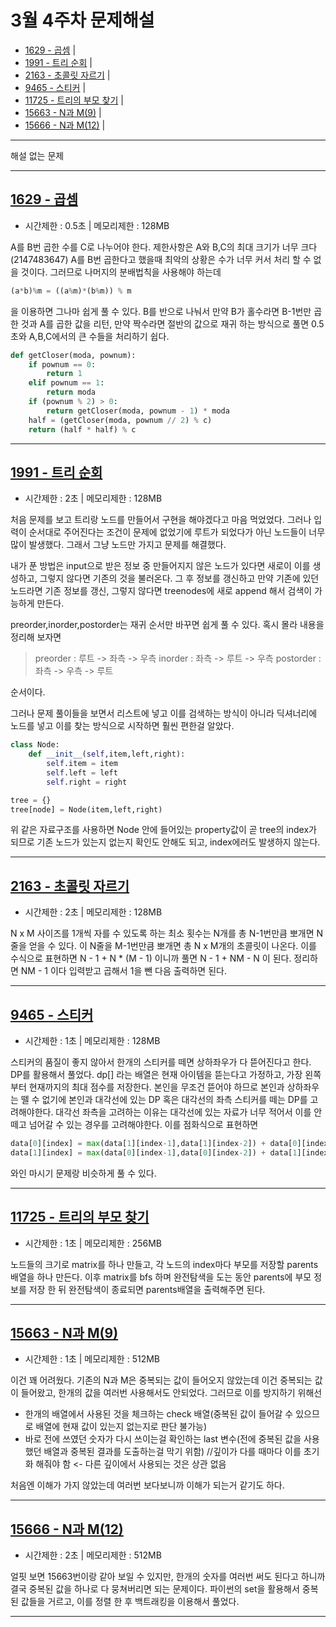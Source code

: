 # 3월 4주차 문제해설
- [1629 - 곱셈](https://github.com/Junhyung-Choi/BOJ-PS/blob/master/Mar/week_4/1629.py "1629 - 곱셈") | 
- [1991 - 트리 순회](https://github.com/Junhyung-Choi/BOJ-PS/blob/master/Mar/week_4/1991.py "1991 - 트리 순회") | 
- [2163 - 초콜릿 자르기](https://github.com/Junhyung-Choi/BOJ-PS/blob/master/Mar/week_4/2163.py "2163 - 초콜릿 자르기") | 
- [9465 - 스티커](https://github.com/Junhyung-Choi/BOJ-PS/blob/master/Mar/week_4/9465.py "9465 - 스티커") | 
- [11725 - 트리의 부모 찾기](https://github.com/Junhyung-Choi/BOJ-PS/blob/master/Mar/week_4/11725.py "11725 - 트리의 부모 찾기") | 
- [15663 - N과 M(9)](https://github.com/Junhyung-Choi/BOJ-PS/blob/master/Mar/week_4/15663.py "15663 - N과 M(9)") | 
- [15666 - N과 M(12)](https://github.com/Junhyung-Choi/BOJ-PS/blob/master/Mar/week_4/15666.py "15666 - N과 M(12)") | 

---
해설 없는 문제

---
## [1629 - 곱셈](https://github.com/Junhyung-Choi/BOJ-PS/blob/master/Mar/week_4/1629.py "1629 - 곱셈")
- 시간제한 : 0.5초 | 메모리제한 : 128MB

A를 B번 곱한 수를 C로 나누어야 한다. 제한사항은 A와 B,C의 최대 크기가 너무 크다(2147483647) A를 B번 곱한다고 했을때 최악의 상황은 수가 너무 커서 처리 할 수 없을 것이다. 그러므로 나머지의 분배법칙을 사용해야 하는데 
```python
(a*b)%m = ((a%m)*(b%m)) % m
```
을 이용하면 그나마 쉽게 풀 수 있다. B를 반으로 나눠서 만약 B가 홀수라면 B-1번만 곱한 것과 A를 곱한 값을 리턴, 만약 짝수라면 절반의 값으로 재귀 하는 방식으로 풀면 0.5초와 A,B,C에서의 큰 수들을 처리하기 쉽다.

```python
def getCloser(moda, pownum):
    if pownum == 0:
        return 1
    elif pownum == 1:
        return moda
    if (pownum % 2) > 0:
        return getCloser(moda, pownum - 1) * moda
    half = (getCloser(moda, pownum // 2) % c)
    return (half * half) % c
```

---
## [1991 - 트리 순회](https://github.com/Junhyung-Choi/BOJ-PS/blob/master/Mar/week_4/1991.py "1991 - 트리 순회")
- 시간제한 : 2초 | 메모리제한 : 128MB

처음 문제를 보고 트리랑 노드를 만들어서 구현을 해야겠다고 마음 먹었었다. 그러나 입력이 순서대로 주어진다는 조건이 문제에 없었기에 루트가 되었다가 아닌 노드들이 너무 많이 발생했다. 그래서 그냥 노드만 가지고 문제를 해결했다.

내가 푼 방법은 input으로 받은 정보 중 만들어지지 않은 노드가 있다면 새로이 이를 생성하고, 그렇지 않다면 기존의 것을 불러온다. 그 후 정보를 갱신하고 만약 기존에 있던 노드라면 기존 정보를 갱신, 그렇지 않다면 treenodes에 새로 append 해서 검색이 가능하게 만든다.

preorder,inorder,postorder는 재귀 순서만 바꾸면 쉽게 풀 수 있다. 혹시 몰라 내용을 정리해 보자면   
> preorder : 루트 -> 좌측 -> 우측
> inorder : 좌측 -> 루트 -> 우측
> postorder : 좌측 -> 우측 -> 루트

순서이다.

그러나 문제 풀이들을 보면서 리스트에 넣고 이를 검색하는 방식이 아니라 딕셔너리에 노드를 넣고 이를 찾는 방식으로 시작하면 훨씬 편한걸 알았다. 

```python
class Node:
    def __init__(self,item,left,right):
        self.item = item
        self.left = left
        self.right = right

tree = {}
tree[node] = Node(item,left,right)
```

위 같은 자료구조를 사용하면 Node 안에 들어있는 property값이 곧 tree의 index가 되므로 기존 노드가 있는지 없는지 확인도 안해도 되고, index에러도 발생하지 않는다.

---
## [2163 - 초콜릿 자르기](https://github.com/Junhyung-Choi/BOJ-PS/blob/master/Mar/week_4/2163.py "2163 - 초콜릿 자르기")
- 시간제한 : 2초 | 메모리제한 : 128MB

N x M 사이즈를 1개씩 자를 수 있도록 하는 최소 횟수는
N개를 총 N-1번만큼 뽀개면 N줄을 얻을 수 있다. 이 N줄을 M-1번만큼 뽀개면 총 N x M개의 초콜릿이 나온다. 이를 수식으로 표현하면 N - 1 + N * (M - 1) 이니까 풀면 N - 1 + NM - N 이 된다. 정리하면 NM - 1 이다 입력받고 곱해서 1을 뺀 다음 출력하면 된다.

---
## [9465 - 스티커](https://github.com/Junhyung-Choi/BOJ-PS/blob/master/Mar/week_4/9465.py "9465 - 스티커")
- 시간제한 : 1초 | 메모리제한 : 128MB

스티커의 품질이 좋지 않아서 한개의 스티커를 떼면 상하좌우가 다 뜯어진다고 한다.
DP를 활용해서 풀었다.
dp[] 라는 배열은 현재 아이템을 뜯는다고 가정하고, 가장 왼쪽부터 현재까지의 최대 점수를 저장한다. 본인을 무조건 뜯어야 하므로 본인과 상하좌우는 뗄 수 없기에 본인과 대각선에 있는 DP 혹은 대각선의 좌측 스티커를 떼는 DP를 고려해야한다. 대각선 좌측을 고려하는 이유는 대각선에 있는 자료가 너무 적어서 이를 안떼고 넘어갈 수 있는 경우를 고려해야한다.
이를 점화식으로 표현하면
```python
data[0][index] = max(data[1][index-1],data[1][index-2]) + data[0][index]
data[1][index] = max(data[0][index-1],data[0][index-2]) + data[1][index]
```

와인 마시기 문제랑 비슷하게 풀 수 있다.

---
## [11725 - 트리의 부모 찾기](https://github.com/Junhyung-Choi/BOJ-PS/blob/master/Mar/week_4/11725.py "11725 - 트리의 부모 찾기")
- 시간제한 : 1초 | 메모리제한 : 256MB

노드들의 크기로 matrix를 하나 만들고, 각 노드의 index마다 부모를 저장할 parents배열을 하나 만든다. 이후 matrix를 bfs 하며 완전탐색을 도는 동안 parents에 부모 정보를 저장 한 뒤 완전탐색이 종료되면 parents배열을 출력해주면 된다.

---
## [15663 - N과 M(9)](https://github.com/Junhyung-Choi/BOJ-PS/blob/master/Mar/week_4/15663.py "15663 - N과 M(9)")
- 시간제한 : 1초 | 메모리제한 : 512MB

이건 꽤 어려웠다. 기존의 N과 M은 중복되는 값이 들어오지 않았는데 이건 중복되는 값이 들어왔고, 한개의 값을 여러번 사용해서도 안되었다. 그러므로 이를 방지하기 위해선
- 한개의 배열에서 사용된 것을 체크하는 check 배열(중복된 값이 들어갈 수 있으므로 배열에 현재 값이 있는지 없는지로 판단 불가능)
- 바로 전에 쓰였던 숫자가 다시 쓰이는걸 확인하는 last 변수(전에 중복된 값을 사용했던 배열과 중복된 결과를 도출하는걸 막기 위함) //깊이가 다를 때마다 이를 초기화 해줘야 함 <- 다른 깊이에서 사용되는 것은 상관 없음

처음엔 이해가 가지 않았는데 여러번 보다보니까 이해가 되는거 같기도 하다.

---
## [15666 - N과 M(12)](https://github.com/Junhyung-Choi/BOJ-PS/blob/master/Mar/week_4/15666.py "15666 - N과 M(12)")
- 시간제한 : 2초 | 메모리제한 : 512MB

얼핏 보면 15663번이랑 같아 보일 수 있지만, 한개의 숫자를 여러번 써도 된다고 하니까 결국 중복된 값을 하나로 다 뭉쳐버리면 되는 문제이다. 파이썬의 set을 활용해서 중복된 값들을 거르고, 이를 정렬 한 후 백트래킹을 이용해서 풀었다.

---
